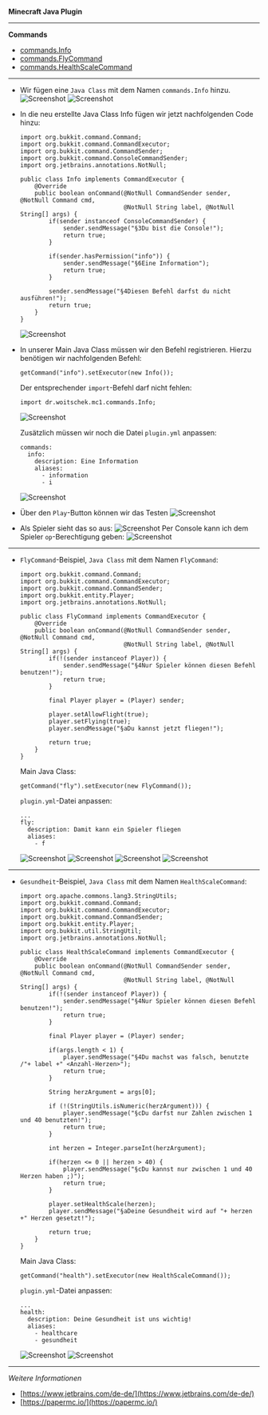 **Minecraft Java Plugin**

---

**Commands**
- [commands.Info](#commands.Info)
- [commands.FlyCommand](#commands.FlyCommand)
- [commands.HealthScaleCommand](#commands.HealthScaleCommand)

---

<a name="commands.Info"></a>
- Wir fügen eine `Java Class` mit dem Namen `commands.Info` hinzu.
  ![Screenshot](https://github.com/dr-woitschek/minecraft/blob/main/JavaEdition/Plugins/Level2-Commands/Bilder/IntelliJ_IDEA_01.jpg)
  ![Screenshot](https://github.com/dr-woitschek/minecraft/blob/main/JavaEdition/Plugins/Level2-Commands/Bilder/IntelliJ_IDEA_02.jpg)

- In die neu erstellte Java Class Info fügen wir jetzt nachfolgenden Code hinzu:
  ```
  import org.bukkit.command.Command;
  import org.bukkit.command.CommandExecutor;
  import org.bukkit.command.CommandSender;
  import org.bukkit.command.ConsoleCommandSender;
  import org.jetbrains.annotations.NotNull;
  
  public class Info implements CommandExecutor {
      @Override
      public boolean onCommand(@NotNull CommandSender sender, @NotNull Command cmd,
                               @NotNull String label, @NotNull String[] args) {
          if(sender instanceof ConsoleCommandSender) {
              sender.sendMessage("§3Du bist die Console!");
              return true;
          }
  
          if(sender.hasPermission("info")) {
              sender.sendMessage("§6Eine Information");
              return true;
          }
  
          sender.sendMessage("§4Diesen Befehl darfst du nicht ausführen!");
          return true;
      }
  }
  ```
  ![Screenshot](https://github.com/dr-woitschek/minecraft/blob/main/JavaEdition/Plugins/Level2-Commands/Bilder/IntelliJ_IDEA_03.jpg)

- In unserer Main Java Class müssen wir den Befehl registrieren. Hierzu benötigen wir nachfolgenden Befehl:
  ```
  getCommand("info").setExecutor(new Info());
  ```

  Der entsprechender `import`-Befehl darf nicht fehlen:
  ```
  import dr.woitschek.mc1.commands.Info;
  ```
  ![Screenshot](https://github.com/dr-woitschek/minecraft/blob/main/JavaEdition/Plugins/Level2-Commands/Bilder/IntelliJ_IDEA_04.jpg)

  Zusätzlich müssen wir noch die Datei `plugin.yml` anpassen:
  ```
  commands:
    info:
      description: Eine Information
      aliases:
        - information
        - i
  ```
  ![Screenshot](https://github.com/dr-woitschek/minecraft/blob/main/JavaEdition/Plugins/Level2-Commands/Bilder/IntelliJ_IDEA_05.jpg)

- Über den `Play`-Button können wir das Testen
  ![Screenshot](https://github.com/dr-woitschek/minecraft/blob/main/JavaEdition/Plugins/Level2-Commands/Bilder/IntelliJ_IDEA_06.jpg)

- Als Spieler sieht das so aus:
  ![Screenshot](https://github.com/dr-woitschek/minecraft/blob/main/JavaEdition/Plugins/Level2-Commands/Bilder/IntelliJ_IDEA_07.jpg)
  Per Console kann ich dem Spieler `op`-Berechtigung geben:
  ![Screenshot](https://github.com/dr-woitschek/minecraft/blob/main/JavaEdition/Plugins/Level2-Commands/Bilder/IntelliJ_IDEA_08.jpg)

---

<a name="commands.FlyCommand"></a>
- `FlyCommand`-Beispiel, `Java Class` mit dem Namen `FlyCommand`:
  ```
  import org.bukkit.command.Command;
  import org.bukkit.command.CommandExecutor;
  import org.bukkit.command.CommandSender;
  import org.bukkit.entity.Player;
  import org.jetbrains.annotations.NotNull;
  
  public class FlyCommand implements CommandExecutor {
      @Override
      public boolean onCommand(@NotNull CommandSender sender, @NotNull Command cmd,
                               @NotNull String label, @NotNull String[] args) {
          if(!(sender instanceof Player)) {
              sender.sendMessage("§4Nur Spieler können diesen Befehl benutzen!");
              return true;
          }
  
          final Player player = (Player) sender;
  
          player.setAllowFlight(true);
          player.setFlying(true);
          player.sendMessage("§aDu kannst jetzt fliegen!");
  
          return true;
      }
  }
  ```

  Main Java Class:
  ```
  getCommand("fly").setExecutor(new FlyCommand());
  ```

  `plugin.yml`-Datei anpassen:
  ```
  ...
  fly:
    description: Damit kann ein Spieler fliegen
    aliases:
      - f
  ```
  ![Screenshot](https://github.com/dr-woitschek/minecraft/blob/main/JavaEdition/Plugins/Level2-Commands/Bilder/IntelliJ_IDEA_09.jpg)
  ![Screenshot](https://github.com/dr-woitschek/minecraft/blob/main/JavaEdition/Plugins/Level2-Commands/Bilder/IntelliJ_IDEA_10.jpg)
  ![Screenshot](https://github.com/dr-woitschek/minecraft/blob/main/JavaEdition/Plugins/Level2-Commands/Bilder/IntelliJ_IDEA_11.jpg)
  ![Screenshot](https://github.com/dr-woitschek/minecraft/blob/main/JavaEdition/Plugins/Level2-Commands/Bilder/IntelliJ_IDEA_12.jpg)

---

<a name="commands.HealthScaleCommand"></a>
- `Gesundheit`-Beispiel, `Java Class` mit dem Namen `HealthScaleCommand`:
  ```
  import org.apache.commons.lang3.StringUtils;
  import org.bukkit.command.Command;
  import org.bukkit.command.CommandExecutor;
  import org.bukkit.command.CommandSender;
  import org.bukkit.entity.Player;
  import org.bukkit.util.StringUtil;
  import org.jetbrains.annotations.NotNull;
  
  public class HealthScaleCommand implements CommandExecutor {
      @Override
      public boolean onCommand(@NotNull CommandSender sender, @NotNull Command cmd,
                               @NotNull String label, @NotNull String[] args) {
          if(!(sender instanceof Player)) {
              sender.sendMessage("§4Nur Spieler können diesen Befehl benutzen!");
              return true;
          }
  
          final Player player = (Player) sender;
  
          if(args.length < 1) {
              player.sendMessage("§4Du machst was falsch, benutzte /"+ label +" <Anzahl-Herzen>");
              return true;
          }
  
          String herzArgument = args[0];
  
          if (!(StringUtils.isNumeric(herzArgument))) {
              player.sendMessage("§cDu darfst nur Zahlen zwischen 1 und 40 benutzten!");
              return true;
          }
  
          int herzen = Integer.parseInt(herzArgument);
  
          if(herzen <= 0 || herzen > 40) {
              player.sendMessage("§cDu kannst nur zwischen 1 und 40 Herzen haben ;)");
              return true;
          }
  
          player.setHealthScale(herzen);
          player.sendMessage("§aDeine Gesundheit wird auf "+ herzen +" Herzen gesetzt!");
  
          return true;
      }
  }
  ```

  Main Java Class:
  ```
  getCommand("health").setExecutor(new HealthScaleCommand());
  ```

  `plugin.yml`-Datei anpassen:
  ```
  ...
  health:
    description: Deine Gesundheit ist uns wichtig!
    aliases:
      - healthcare
      - gesundheit
  ```
  ![Screenshot](https://github.com/dr-woitschek/minecraft/blob/main/JavaEdition/Plugins/Level2-Commands/Bilder/IntelliJ_IDEA_13.jpg)
  ![Screenshot](https://github.com/dr-woitschek/minecraft/blob/main/JavaEdition/Plugins/Level2-Commands/Bilder/IntelliJ_IDEA_14.jpg)

---

_Weitere Informationen_
- [https://www.jetbrains.com/de-de/](https://www.jetbrains.com/de-de/)
- [https://papermc.io/](https://papermc.io/)
